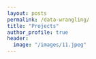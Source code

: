 ```yaml
---
layout: posts
permalink: /data-wrangling/
title: "Projects"
author_profile: true
header:
  image: "/images/11.jpeg"
---
```



